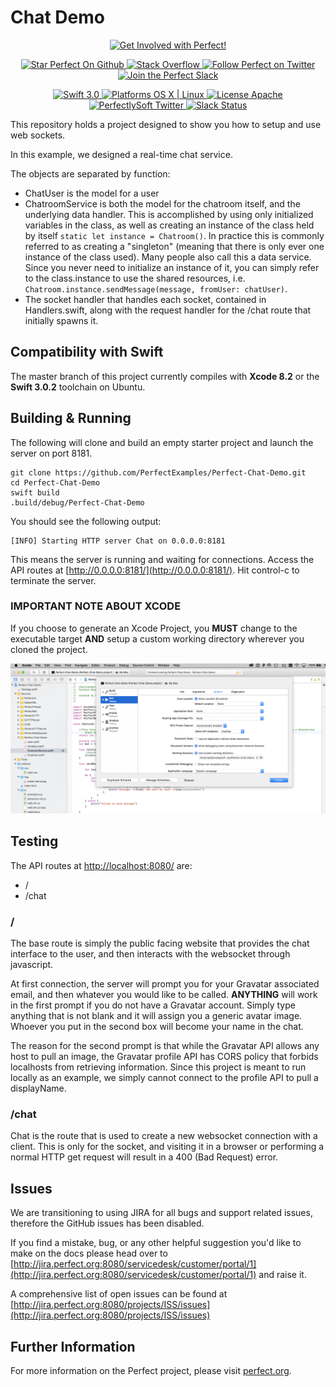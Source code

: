 # Chat Demo

<p align="center">
    <a href="http://perfect.org/get-involved.html" target="_blank">
        <img src="http://perfect.org/assets/github/perfect_github_2_0_0.jpg" alt="Get Involved with Perfect!" width="854" />
    </a>
</p>

<p align="center">
    <a href="https://github.com/PerfectlySoft/Perfect" target="_blank">
        <img src="http://www.perfect.org/github/Perfect_GH_button_1_Star.jpg" alt="Star Perfect On Github" />
    </a>  
    <a href="http://stackoverflow.com/questions/tagged/perfect" target="_blank">
        <img src="http://www.perfect.org/github/perfect_gh_button_2_SO.jpg" alt="Stack Overflow" />
    </a>  
    <a href="https://twitter.com/perfectlysoft" target="_blank">
        <img src="http://www.perfect.org/github/Perfect_GH_button_3_twit.jpg" alt="Follow Perfect on Twitter" />
    </a>  
    <a href="http://perfect.ly" target="_blank">
        <img src="http://www.perfect.org/github/Perfect_GH_button_4_slack.jpg" alt="Join the Perfect Slack" />
    </a>
</p>

<p align="center">
    <a href="https://developer.apple.com/swift/" target="_blank">
        <img src="https://img.shields.io/badge/Swift-3.0-orange.svg?style=flat" alt="Swift 3.0">
    </a>
    <a href="https://developer.apple.com/swift/" target="_blank">
        <img src="https://img.shields.io/badge/Platforms-OS%20X%20%7C%20Linux%20-lightgray.svg?style=flat" alt="Platforms OS X | Linux">
    </a>
    <a href="http://perfect.org/licensing.html" target="_blank">
        <img src="https://img.shields.io/badge/License-Apache-lightgrey.svg?style=flat" alt="License Apache">
    </a>
    <a href="http://twitter.com/PerfectlySoft" target="_blank">
        <img src="https://img.shields.io/badge/Twitter-@PerfectlySoft-blue.svg?style=flat" alt="PerfectlySoft Twitter">
    </a>
    <a href="http://perfect.ly" target="_blank">
        <img src="http://perfect.ly/badge.svg" alt="Slack Status">
    </a>
</p>

This repository holds a project designed to show you how to setup and use web sockets. 

In this example, we designed a real-time chat service.

The objects are separated by function:

- ChatUser is the model for a user
- ChatroomService is both the model for the chatroom itself, and the underlying data handler. This is accomplished by using only initialized variables in the class, as well as creating an instance of the class held by itself `static let instance = Chatroom()`. In practice this is commonly referred to as creating a "singleton" (meaning that there is only ever one instance of the class used). Many people also call this a data service. Since you never need to initialize an instance of it, you can simply refer to the class.instance to use the shared resources, i.e. `Chatroom.instance.sendMessage(message, fromUser: chatUser)`.
- The socket handler that handles each socket, contained in Handlers.swift, along with the request handler for the /chat route that initially spawns it. 

## Compatibility with Swift

The master branch of this project currently compiles with **Xcode 8.2** or the **Swift 3.0.2** toolchain on Ubuntu.

## Building & Running

The following will clone and build an empty starter project and launch the server on port 8181.

```
git clone https://github.com/PerfectExamples/Perfect-Chat-Demo.git
cd Perfect-Chat-Demo
swift build
.build/debug/Perfect-Chat-Demo
```

You should see the following output:

```
[INFO] Starting HTTP server Chat on 0.0.0.0:8181
```

This means the server is running and waiting for connections. Access the API routes at [http://0.0.0.0:8181/](http://0.0.0.0:8181/). Hit control-c to terminate the server.

### IMPORTANT NOTE ABOUT XCODE

If you choose to generate an Xcode Project, you **MUST** change to the executable target **AND** setup a custom working directory wherever you cloned the project. 

![Proper Xcode Setup](https://github.com/PerfectExamples/Perfect-Chat-Demo/raw/master/Supporting/xcode.png)

## Testing

The API routes at [http://localhost:8080/](http://127.0.0.1:8080/) are:

- /
- /chat

### /

The base route is simply the public facing website that provides the chat interface to the user, and then interacts with the websocket through javascript. 

At first connection, the server will prompt you for your Gravatar associated email, and then whatever you would like to be called. **ANYTHING** will work in the first prompt if you do not have a Gravatar account. Simply type anything that is not blank and it will assign you a generic avatar image. Whoever you put in the second box will become your name in the chat. 

The reason for the second prompt is that while the Gravatar API allows any host to pull an image, the Gravatar profile API has CORS policy that forbids localhosts from retrieving information. Since this project is meant to run locally as an example, we simply cannot connect to the profile API to pull a displayName. 

### /chat

Chat is the route that is used to create a new websocket connection with a client. This is only for the socket, and visiting it in a browser or performing a normal HTTP get request will result in a 400 (Bad Request) error. 

## Issues

We are transitioning to using JIRA for all bugs and support related issues, therefore the GitHub issues has been disabled.

If you find a mistake, bug, or any other helpful suggestion you'd like to make on the docs please head over to [http://jira.perfect.org:8080/servicedesk/customer/portal/1](http://jira.perfect.org:8080/servicedesk/customer/portal/1) and raise it.

A comprehensive list of open issues can be found at [http://jira.perfect.org:8080/projects/ISS/issues](http://jira.perfect.org:8080/projects/ISS/issues)



## Further Information
For more information on the Perfect project, please visit [perfect.org](http://perfect.org).
